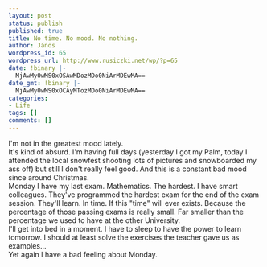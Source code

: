 ```yaml
---
layout: post
status: publish
published: true
title: No time. No mood. No nothing.
author: János
wordpress_id: 65
wordpress_url: http://www.rusiczki.net/wp/?p=65
date: !binary |-
  MjAwMy0wMS0xOSAwMDozMDo0NiArMDEwMA==
date_gmt: !binary |-
  MjAwMy0wMS0xOCAyMTozMDo0NiArMDEwMA==
categories:
- Life
tags: []
comments: []
---
```

<p>I'm not in the greatest mood lately.<br />
It's kind of absurd. I'm having full days (yesterday I got my Palm, today I attended the local snowfest shooting lots of pictures and snowboarded my ass off) but still I don't really feel good. And this is a constant bad mood since around Christmas.<br />
Monday I have my last exam. Mathematics. The hardest. I have smart colleagues. They've programmed the hardest exam for the end of the exam session. They'll learn. In time. If this "time" will ever exists. Because the percentage of those passing exams is really small. Far smaller than the percentage we used to have at the other University.<br />
I'll get into bed in a moment. I have to sleep to have the power to learn tomorrow. I should at least solve the exercises the teacher gave us as examples...<br />
Yet again I have a bad feeling about Monday.</p>
